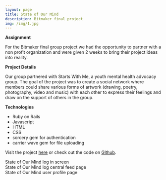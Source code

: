 ```yaml
---
layout: page
title: State of Our Mind
description: Bitmaker final project
img: /img/1.jpg
---
```


**Assignment**

For the Bitmaker final group project we had the opportunity to partner with a non profit organization and were given 2 weeks to bring their project ideas into reality.

**Project Details**

Our group partnered with Starts With Me, a youth mental health advocacy group.  The goal of the project was to create a social network where members could share various forms of artwork (drawing, poetry, photography, video and music) with each other to express their feelings and draw on the support of others in the group.


**Technologies**

* Ruby on Rails
* Javascript
* HTML
* CSS
* sorcery gem for authentication
* carrier wave gem for file uploading

Visit the project <a href="https://protected-badlands-39928.herokuapp.com" target="_blank">here</a> or check out the code on <a href="https://github.com/Courtney2511/startswithme" target="_blank">Github</a>.

<div class="img_row">
	<img class="col three" src="{{ site.baseurl }}/img/soom/login.png" alt="" title="login screen"/>
</div>
<div class="col three caption">
	State of Our Mind log in screen
</div>

<div class="img_row">
	<img class="col three" src="{{ site.baseurl }}/img/soom/newsfeed.png" alt="" title="user feed page"/>
</div>
<div class="col three caption">
	State of Our Mind log central feed page
</div>

<div class="img_row">
	<img class="col three" src="{{ site.baseurl }}/img/soom/profile.png" alt="" title="user profile"/>
</div>
<div class="col three caption">
	State of Our Mind user profile page
</div>


<br/><br/><br/>
